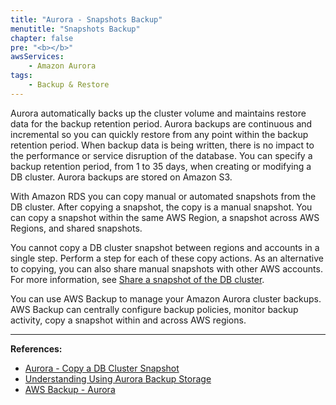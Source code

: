 ```yaml
---
title: "Aurora - Snapshots Backup"
menutitle: "Snapshots Backup"
chapter: false
pre: "<b></b>"
awsServices: 
    - Amazon Aurora
tags:
    - Backup & Restore
---
```


Aurora automatically backs up the cluster volume and maintains restore data for the backup retention period. Aurora backups are continuous and incremental so you can quickly restore from any point within the backup retention period. When backup data is being written, there is no impact to the performance or service disruption of the database. You can specify a backup retention period, from 1 to 35 days, when creating or modifying a DB cluster. Aurora backups are stored on Amazon S3.

With Amazon RDS you can copy manual or automated snapshots from the DB cluster. After copying a snapshot, the copy is a manual snapshot.
You can copy a snapshot within the same AWS Region, a snapshot across AWS Regions, and shared snapshots.

You cannot copy a DB cluster snapshot between regions and accounts in a single step. Perform a step for each of these copy actions. As an alternative to copying, you can also share manual snapshots with other AWS accounts. For more information, see [Share a snapshot of the DB cluster](https://docs.aws.amazon.com/pt_br/AmazonRDS/latest/AuroraUserGuide/USER_ShareSnapshot.html).

You can use AWS Backup to manage your Amazon Aurora cluster backups. AWS Backup can centrally configure backup policies, monitor backup activity, copy a snapshot within and across AWS regions.

---

**References:**

- [Aurora - Copy a DB Cluster Snapshot](https://docs.aws.amazon.com/AmazonRDS/latest/AuroraUserGuide/USER_CopySnapshot.html)
- [Understanding Using Aurora Backup Storage](https://docs.aws.amazon.com/AmazonRDS/latest/AuroraUserGuide/aurora-storage-backup.html)
- [AWS Backup - Aurora](https://aws.amazon.com/about-aws/whats-new/2020/06/amazon-aurora-snapshots-can-be-managed-via-aws-backup/?nc1=h_ls)
